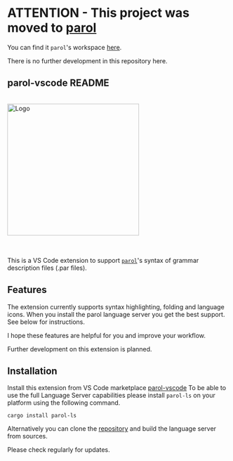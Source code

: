 # ATTENTION - This project was moved to [parol](https://github.com/jsinger67/parol)

You can find it `parol`'s workspace [here](https://github.com/jsinger67/parol/tree/main/tools/parol-vscode).

There is no further development in this repository here.

## parol-vscode README

<!-- markdownlint-disable Inline HTML -->
<br>
<img src="./icons/parol-vscode-300x300.png" alt="Logo" height=300 with=300>
<br><br><br>
<!-- markdownlint-enable Inline HTML -->

This is a VS Code extension to support [`parol`](https://github.com/jsinger67/parol.git)'s syntax
of grammar description files (.par files).

## Features

The extension currently supports syntax highlighting, folding and language icons.
When you install the parol language server you get the best support. See below for instructions.

I hope these features are helpful for you and improve your workflow.

Further development on this extension is planned.

## Installation

Install this extension from VS Code marketplace
[parol-vscode](https://marketplace.visualstudio.com/items?itemName=jsinger67.parol-vscode)
To be able to use the full Language Server capabilities please install `parol-ls` on your platform
using the following command.

```shell
cargo install parol-ls
```

Alternatively you can clone the [repository](https://github.com/jsinger67/parol-ls) and build the
language server from sources.

Please check regularly for updates.
